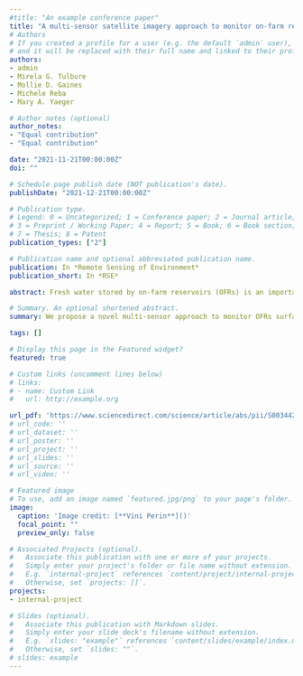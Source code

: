 ```yaml
---
#title: "An example conference paper"
title: "A multi-sensor satellite imagery approach to monitor on-farm reservoirs"
# Authors
# If you created a profile for a user (e.g. the default `admin` user), write the username (folder name) here 
# and it will be replaced with their full name and linked to their profile.
authors:
- admin
- Mirela G. Tulbure
- Mollie D. Gaines
- Michele Reba
- Mary A. Yaeger

# Author notes (optional)
author_notes:
- "Equal contribution"
- "Equal contribution"

date: "2021-11-21T00:00:00Z"
doi: ""

# Schedule page publish date (NOT publication's date).
publishDate: "2021-12-21T00:00:00Z"

# Publication type.
# Legend: 0 = Uncategorized; 1 = Conference paper; 2 = Journal article;
# 3 = Preprint / Working Paper; 4 = Report; 5 = Book; 6 = Book section;
# 7 = Thesis; 8 = Patent
publication_types: ["2"]

# Publication name and optional abbreviated publication name.
publication: In *Remote Sensing of Environment*
publication_short: In *RSE*

abstract: Fresh water stored by on-farm reservoirs (OFRs) is an important component of surface hydrology and is critical for meeting global irrigation needs. Farmers use OFRs to store water during the wet season and for crop irrigation during the dry season, yet their seasonal and inter-annual variability and downstream impacts are not quantified. Therefore, OFRs' sub-weekly surface area changes are critical to understanding their dynamics and mitigating their downstream impacts. However, prior to the recent increase in satellite imagery availability and improvement in sensors' spatial resolution, monitoring the OFRs' sub-weekly surface area changes across space and time was challenging because OFRs occur in high numbers (i.e. hundreds) and are small water bodies (< 50 ha). We propose a novel multi-sensor approach to monitor OFRs surface areas, developed based on 736 OFRs in eastern Arkansas, USA, which leverages the use of PlanetScope (PS), RapidEye (RE), Sentinel 2 (S2), and Sentinel 1 (S1). First, we estimate the uncertainties in surface area for each sensor by comparing the surface area estimates to a validation dataset, and by comparing RE, S2 and S1 to PS—the sensor with the highest spatial resolution (i.e. 3.125 m). Second, we use the uncertainties of each sensor with a data assimilation algorithm based on the Kalman filter to obtain sub-weekly surface area time series for all OFRs. Our results show the lowest uncertainties for PS, followed by RE, S2 and S1. These uncertainties varied according to the OFRs' size and shape complexities. The surface area estimates derived from the Kalman filter including only the optical sensors resulted in high agreement (r2 > 0.95) and small uncertainties (4–8%) when compared to the validation dataset. We found higher uncertainties (5–14%) when adding S1 to the Kalman filter—this is related to the higher uncertainties found for S1 (~20%). The algorithm can assimilate optical and radar satellite data to increase the OFRs' surface area time series cadence allowing us to investigate sub-weekly surface area changes. The algorithm is not sensor-specific, and it accounts for the uncertainties in both the sensors observations and the resulting surface areas, which are key advantages when compared to other algorithms used to combine satellite data. By improving the surface area observations cadence and providing the surface area uncertainties, the approach presented in this study has the potential to enhance water conservation plans by allowing better assessment and management of the OFRs..

# Summary. An optional shortened abstract.
summary: We propose a novel multi-sensor approach to monitor OFRs surface areas, developed based on 736 OFRs in eastern Arkansas, USA, which leverages the use of PlanetScope (PS), RapidEye (RE), Sentinel 2 (S2), and Sentinel 1 (S1). First, we estimate the uncertainties in surface area for each sensor by comparing the surface area estimates to a validation dataset, and by comparing RE, S2 and S1 to PS—the sensor with the highest spatial resolution (i.e. 3.125 m). Second, we use the uncertainties of each sensor with a data assimilation algorithm based on the Kalman filter to obtain sub-weekly surface area time series for all OFRs.

tags: []

# Display this page in the Featured widget?
featured: true

# Custom links (uncomment lines below)
# links:
# - name: Custom Link
#   url: http://example.org

url_pdf: 'https://www.sciencedirect.com/science/article/abs/pii/S0034425721005162'
# url_code: ''
# url_dataset: ''
# url_poster: ''
# url_project: ''
# url_slides: ''
# url_source: ''
# url_video: ''

# Featured image
# To use, add an image named `featured.jpg/png` to your page's folder. 
image:
  caption: 'Image credit: [**Vini Perin**]()'
  focal_point: ""
  preview_only: false

# Associated Projects (optional).
#   Associate this publication with one or more of your projects.
#   Simply enter your project's folder or file name without extension.
#   E.g. `internal-project` references `content/project/internal-project/index.md`.
#   Otherwise, set `projects: []`.
projects:
- internal-project

# Slides (optional).
#   Associate this publication with Markdown slides.
#   Simply enter your slide deck's filename without extension.
#   E.g. `slides: "example"` references `content/slides/example/index.md`.
#   Otherwise, set `slides: ""`.
# slides: example
---
```


